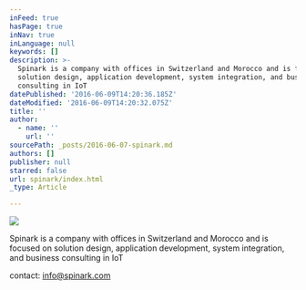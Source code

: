 ```yaml
---
inFeed: true
hasPage: true
inNav: true
inLanguage: null
keywords: []
description: >-
  Spinark is a company with offices in Switzerland and Morocco and is focused on
  solution design, application development, system integration, and business
  consulting in IoT
datePublished: '2016-06-09T14:20:36.185Z'
dateModified: '2016-06-09T14:20:32.075Z'
title: ''
author:
  - name: ''
    url: ''
sourcePath: _posts/2016-06-07-spinark.md
authors: []
publisher: null
starred: false
url: spinark/index.html
_type: Article

---
```

![](https://the-grid-user-content.s3-us-west-2.amazonaws.com/6718c40c-ea5c-40e6-bb65-a02ba58cde81.jpg)

Spinark is a company with offices in Switzerland and Morocco and is focused on solution design, application development, system integration, and business consulting in IoT

contact: info@spinark.com